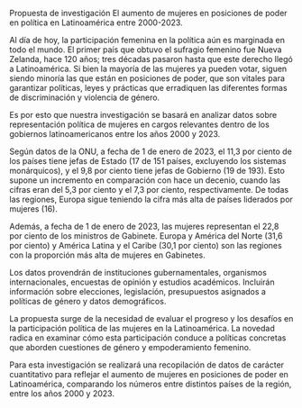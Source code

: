 Propuesta de investigación
El aumento de mujeres en posiciones de poder en política en Latinoamérica entre 2000-2023.  

Al día de hoy, la participación femenina en la política aún es marginada en todo el mundo. El primer país que obtuvo el sufragio femenino fue Nueva Zelanda, hace 120 años; tres décadas pasaron hasta que este derecho llegó a Latinoamérica. Si bien la mayoría de las mujeres ya pueden votar, siguen siendo minoría las que están en posiciones de poder, que son vitales para garantizar políticas, leyes y prácticas que erradiquen las diferentes formas de discriminación y violencia de género.  

Es por esto que nuestra investigación se basará en analizar datos sobre representación política de mujeres en cargos relevantes dentro de los gobiernos latinoamericanos entre los años 2000 y 2023. 

Según datos de la ONU, a fecha de 1 de enero de 2023, el 11,3 por ciento de los países tiene jefas de Estado (17 de 151 países, excluyendo los sistemas monárquicos), y el 9,8 por ciento tiene jefas de Gobierno (19 de 193). Esto supone un incremento en comparación con hace un decenio, cuando las cifras eran del 5,3 por ciento y el 7,3 por ciento, respectivamente. De todas las regiones, Europa sigue teniendo la cifra más alta de países liderados por mujeres (16).  

Además, a fecha de 1 de enero de 2023, las mujeres representan el 22,8 por ciento de los ministros de Gabinete. Europa y América del Norte (31,6 por ciento) y América Latina y el Caribe (30,1 por ciento) son las regiones con la proporción más alta de mujeres en Gabinetes. 

Los datos provendrán de instituciones gubernamentales, organismos internacionales, encuestas de opinión y estudios académicos. Incluirán información sobre elecciones, legislación, presupuestos asignados a políticas de género y datos demográficos. 

La propuesta surge de la necesidad de evaluar el progreso y los desafíos en la participación política de las mujeres en la Latinoamérica. La novedad radica en examinar cómo esta participación conduce a políticas concretas que aborden cuestiones de género y empoderamiento femenino. 

Para esta investigación se realizará una recopilación de datos de carácter cuantitativo para reflejar el aumento de mujeres en posiciones de poder en Latinoamérica, comparando los números entre distintos países de la región, entre los años 2000 y 2023. 

